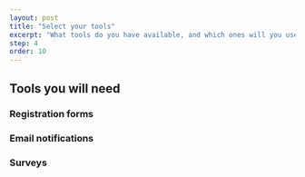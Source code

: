 ```yaml
---
layout: post
title: "Select your tools"
excerpt: "What tools do you have available, and which ones will you use?"
step: 4
order: 10
---
```


## Tools you will need

### Registration forms

### Email notifications

### Surveys